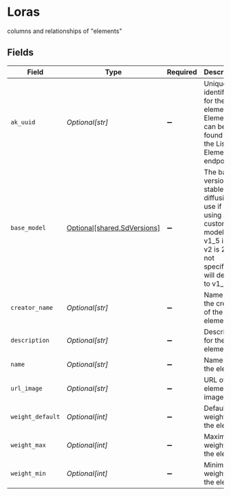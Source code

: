 # Loras

columns and relationships of "elements"


## Fields

| Field                                                                                                                                      | Type                                                                                                                                       | Required                                                                                                                                   | Description                                                                                                                                |
| ------------------------------------------------------------------------------------------------------------------------------------------ | ------------------------------------------------------------------------------------------------------------------------------------------ | ------------------------------------------------------------------------------------------------------------------------------------------ | ------------------------------------------------------------------------------------------------------------------------------------------ |
| `ak_uuid`                                                                                                                                  | *Optional[str]*                                                                                                                            | :heavy_minus_sign:                                                                                                                         | Unique identifier for the element. Elements can be found from the List Elements endpoint.                                                  |
| `base_model`                                                                                                                               | [Optional[shared.SdVersions]](../../models/shared/sdversions.md)                                                                           | :heavy_minus_sign:                                                                                                                         | The base version of stable diffusion to use if not using a custom model. v1_5 is 1.5, v2 is 2.1, if not specified it will default to v1_5. |
| `creator_name`                                                                                                                             | *Optional[str]*                                                                                                                            | :heavy_minus_sign:                                                                                                                         | Name of the creator of the element                                                                                                         |
| `description`                                                                                                                              | *Optional[str]*                                                                                                                            | :heavy_minus_sign:                                                                                                                         | Description for the element                                                                                                                |
| `name`                                                                                                                                     | *Optional[str]*                                                                                                                            | :heavy_minus_sign:                                                                                                                         | Name of the element                                                                                                                        |
| `url_image`                                                                                                                                | *Optional[str]*                                                                                                                            | :heavy_minus_sign:                                                                                                                         | URL of the element image                                                                                                                   |
| `weight_default`                                                                                                                           | *Optional[int]*                                                                                                                            | :heavy_minus_sign:                                                                                                                         | Default weight for the element                                                                                                             |
| `weight_max`                                                                                                                               | *Optional[int]*                                                                                                                            | :heavy_minus_sign:                                                                                                                         | Maximum weight for the element                                                                                                             |
| `weight_min`                                                                                                                               | *Optional[int]*                                                                                                                            | :heavy_minus_sign:                                                                                                                         | Minimum weight for the element                                                                                                             |